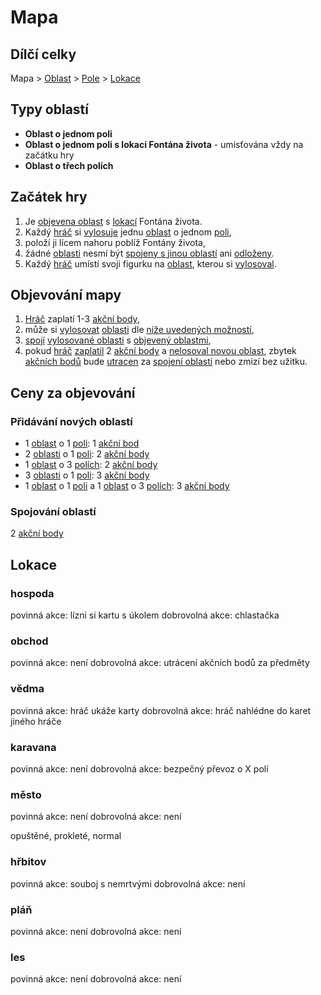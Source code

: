 # Mapa

## Dílčí celky

Mapa > [Oblast](https://github.com/pilniczek/the-psychopaths-land/blob/master/CZ/Rejst%C5%99%C3%ADk/README.md#oblast) > [Pole](https://github.com/pilniczek/the-psychopaths-land/blob/master/CZ/Rejst%C5%99%C3%ADk/README.md#pole) > [Lokace](https://github.com/pilniczek/the-psychopaths-land/blob/master/CZ/Rejst%C5%99%C3%ADk/README.md#lokace)

## Typy oblastí

* **Oblast o jednom poli**
* **Oblast o jednom poli s lokací Fontána života** - umisťována vždy na začátku hry
* **Oblast o třech polích** 

## Začátek hry

1. Je [objevena oblast](https://github.com/pilniczek/the-psychopaths-land/tree/master/CZ/Rejst%C5%99%C3%ADk#objeven%C3%A1-oblast) s [lokací](https://github.com/pilniczek/the-psychopaths-land/tree/master/CZ/Rejst%C5%99%C3%ADk#lokace) Fontána života.
2. Každý [hráč](https://github.com/pilniczek/the-psychopaths-land/tree/master/CZ/Rejst%C5%99%C3%ADk#hráč) si [vylosuje](https://github.com/pilniczek/the-psychopaths-land/tree/master/CZ/Rejst%C5%99%C3%ADk#losování) jednu [oblast](https://github.com/pilniczek/the-psychopaths-land/tree/master/CZ/Rejst%C5%99%C3%ADk#oblast) o jednom [poli](https://github.com/pilniczek/the-psychopaths-land/tree/master/CZ/Rejst%C5%99%C3%ADk#pole),
3. položí ji lícem nahoru poblíž Fontány života,
4. žádné [oblasti](https://github.com/pilniczek/the-psychopaths-land/tree/master/CZ/Rejst%C5%99%C3%ADk#oblast) nesmí být [spojeny s jinou oblastí](https://github.com/pilniczek/the-psychopaths-land/tree/master/CZ/Rejst%C5%99%C3%ADk#spojení-oblastí) ani [odloženy](https://github.com/pilniczek/the-psychopaths-land/tree/master/CZ/Rejst%C5%99%C3%ADk#odložená-oblast).
5. Každý [hráč](https://github.com/pilniczek/the-psychopaths-land/tree/master/CZ/Rejst%C5%99%C3%ADk#hráč) umístí svoji figurku na [oblast](https://github.com/pilniczek/the-psychopaths-land/tree/master/CZ/Rejst%C5%99%C3%ADk#oblast), kterou si [vylosoval](https://github.com/pilniczek/the-psychopaths-land/tree/master/CZ/Rejst%C5%99%C3%ADk#losování).

## Objevování mapy

1. [Hráč](https://github.com/pilniczek/the-psychopaths-land/tree/master/CZ/Rejst%C5%99%C3%ADk#hráč) zaplatí 1-3 [akční body](https://github.com/pilniczek/the-psychopaths-land/tree/master/CZ/Rejst%C5%99%C3%ADk#akční-bod),
2. může si [vylosovat](https://github.com/pilniczek/the-psychopaths-land/tree/master/CZ/Rejst%C5%99%C3%ADk#losování) [oblasti](https://github.com/pilniczek/the-psychopaths-land/tree/master/CZ/Rejst%C5%99%C3%ADk#oblast) dle [níže uvedených možností](https://github.com/pilniczek/the-psychopaths-land/blob/master/CZ/Mapa/README.md#losov%C3%A1n%C3%AD),
3. [spojí](https://github.com/pilniczek/the-psychopaths-land/tree/master/CZ/Rejst%C5%99%C3%ADk#spojen%C3%AD-oblast%C3%AD) [vylosované oblasti](https://github.com/pilniczek/the-psychopaths-land/tree/master/CZ/Rejst%C5%99%C3%ADk#vylosovan%C3%A1-oblast) s [objevený oblastmi](https://github.com/pilniczek/the-psychopaths-land/tree/master/CZ/Rejst%C5%99%C3%ADk#objeven%C3%A1-oblast),
4. pokud [hráč](https://github.com/pilniczek/the-psychopaths-land/tree/master/CZ/Rejst%C5%99%C3%ADk#hráč) [zaplatil](https://github.com/pilniczek/the-psychopaths-land/tree/master/CZ/Rejst%C5%99%C3%ADk#placen%C3%AD) 2 [akční body](https://github.com/pilniczek/the-psychopaths-land/tree/master/CZ/Rejst%C5%99%C3%ADk#akční-bod) a [nelosoval novou oblast](https://github.com/pilniczek/the-psychopaths-land/tree/master/CZ/Rejst%C5%99%C3%ADk#vylosovan%C3%A1-oblast), zbytek [akčních bodů](https://github.com/pilniczek/the-psychopaths-land/tree/master/CZ/Rejst%C5%99%C3%ADk#akční-bod) bude [utracen](https://github.com/pilniczek/the-psychopaths-land/tree/master/CZ/Rejst%C5%99%C3%ADk#placen%C3%AD) za [spojení oblastí](https://github.com/pilniczek/the-psychopaths-land/tree/master/CZ/Rejst%C5%99%C3%ADk#spojen%C3%AD-oblast%C3%AD) nebo zmizí bez užitku.

## Ceny za objevování

### Přidávání nových oblastí

* 1 [oblast](https://github.com/pilniczek/the-psychopaths-land/tree/master/CZ/Rejst%C5%99%C3%ADk#oblast) o 1 [poli](https://github.com/pilniczek/the-psychopaths-land/tree/master/CZ/Rejst%C5%99%C3%ADk#pole): 1 [akční bod](https://github.com/pilniczek/the-psychopaths-land/tree/master/CZ/Rejst%C5%99%C3%ADk#akční-bod)
* 2 [oblasti](https://github.com/pilniczek/the-psychopaths-land/tree/master/CZ/Rejst%C5%99%C3%ADk#oblast) o 1 [poli](https://github.com/pilniczek/the-psychopaths-land/tree/master/CZ/Rejst%C5%99%C3%ADk#pole): 2 [akční body](https://github.com/pilniczek/the-psychopaths-land/tree/master/CZ/Rejst%C5%99%C3%ADk#akční-bod)
* 1 [oblast](https://github.com/pilniczek/the-psychopaths-land/tree/master/CZ/Rejst%C5%99%C3%ADk#oblast) o 3 [polích](https://github.com/pilniczek/the-psychopaths-land/tree/master/CZ/Rejst%C5%99%C3%ADk#pole): 2 [akční body](https://github.com/pilniczek/the-psychopaths-land/tree/master/CZ/Rejst%C5%99%C3%ADk#akční-bod)
* 3 [oblasti](https://github.com/pilniczek/the-psychopaths-land/tree/master/CZ/Rejst%C5%99%C3%ADk#oblast) o 1 [poli](https://github.com/pilniczek/the-psychopaths-land/tree/master/CZ/Rejst%C5%99%C3%ADk#pole): 3 [akční body](https://github.com/pilniczek/the-psychopaths-land/tree/master/CZ/Rejst%C5%99%C3%ADk#akční-bod)
* 1 [oblast](https://github.com/pilniczek/the-psychopaths-land/tree/master/CZ/Rejst%C5%99%C3%ADk#oblast) o 1 [poli](https://github.com/pilniczek/the-psychopaths-land/tree/master/CZ/Rejst%C5%99%C3%ADk#pole) a 1 [oblast](https://github.com/pilniczek/the-psychopaths-land/tree/master/CZ/Rejst%C5%99%C3%ADk#oblast) o 3 [polích](https://github.com/pilniczek/the-psychopaths-land/tree/master/CZ/Rejst%C5%99%C3%ADk#pole): 3 [akční body](https://github.com/pilniczek/the-psychopaths-land/tree/master/CZ/Rejst%C5%99%C3%ADk#akční-bod)

### Spojování oblastí

2 [akční body](https://github.com/pilniczek/the-psychopaths-land/tree/master/CZ/Rejst%C5%99%C3%ADk#akční-bod)

## Lokace

### hospoda

povinná akce: lízni si kartu s úkolem
dobrovolná akce: chlastačka

### obchod

povinná akce: není
dobrovolná akce: utrácení akčních bodů za předměty

### vědma

povinná akce: hráč ukáže karty
dobrovolná akce: hráč nahlédne do karet jiného hráče

### karavana

povinná akce: není
dobrovolná akce: bezpečný převoz o X polí

### město

povinná akce: není
dobrovolná akce: není

opuštěné, prokleté, normal

### hřbitov

povinná akce: souboj s nemrtvými
dobrovolná akce: není

### pláň

povinná akce: není
dobrovolná akce: není

### les

povinná akce: není
dobrovolná akce: není

